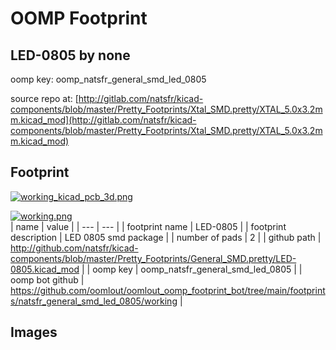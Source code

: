 # OOMP Footprint  
## LED-0805  by none  
  
oomp key: oomp_natsfr_general_smd_led_0805  
  
source repo at: [http://gitlab.com/natsfr/kicad-components/blob/master/Pretty_Footprints/Xtal_SMD.pretty/XTAL_5.0x3.2mm.kicad_mod](http://gitlab.com/natsfr/kicad-components/blob/master/Pretty_Footprints/Xtal_SMD.pretty/XTAL_5.0x3.2mm.kicad_mod)  
## Footprint  
  
[![working_kicad_pcb_3d.png](working_kicad_pcb_3d_600.png)](working_kicad_pcb_3d.png)  
  
[![working.png](working_600.png)](working.png)  
| name | value | 
| --- | --- | 
| footprint name | LED-0805 | 
| footprint description | LED 0805 smd package | 
| number of pads | 2 | 
| github path | http://github.com/natsfr/kicad-components/blob/master/Pretty_Footprints/General_SMD.pretty/LED-0805.kicad_mod | 
| oomp key | oomp_natsfr_general_smd_led_0805 | 
| oomp bot github | https://github.com/oomlout/oomlout_oomp_footprint_bot/tree/main/footprints/natsfr_general_smd_led_0805/working | 
## Images  
